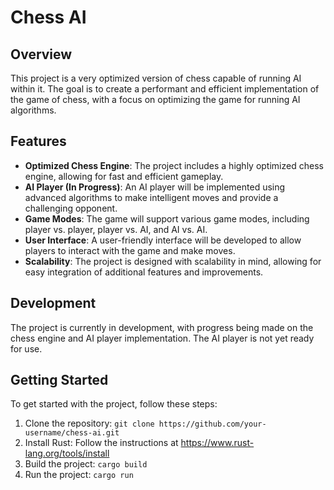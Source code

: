 # Chess AI

## Overview

This project is a very optimized version of chess capable of running AI within it. The goal is to create a performant and efficient implementation of the game of chess, with a focus on optimizing the game for running AI algorithms.

## Features

- **Optimized Chess Engine**: The project includes a highly optimized chess engine, allowing for fast and efficient gameplay.
- **AI Player (In Progress)**: An AI player will be implemented using advanced algorithms to make intelligent moves and provide a challenging opponent.
- **Game Modes**: The game will support various game modes, including player vs. player, player vs. AI, and AI vs. AI.
- **User Interface**: A user-friendly interface will be developed to allow players to interact with the game and make moves.
- **Scalability**: The project is designed with scalability in mind, allowing for easy integration of additional features and improvements.

## Development

The project is currently in development, with progress being made on the chess engine and AI player implementation. The AI player is not yet ready for use.

## Getting Started

To get started with the project, follow these steps:

1. Clone the repository: `git clone https://github.com/your-username/chess-ai.git`
2. Install Rust: Follow the instructions at https://www.rust-lang.org/tools/install
3. Build the project: `cargo build`
4. Run the project: `cargo run`
